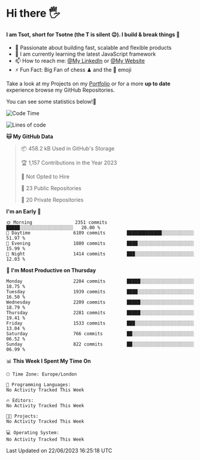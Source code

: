 # Hi there :raised_hand_with_fingers_splayed:
#### I am Tsot, short for Tsotne (the T is silent :wink:). I build & break things :space_invader:
- :telescope: Passionate about building fast, scalable and flexible products
- :seedling: I am currently learning the latest JavaScript framework 
- :mailbox: How to reach me: [@My LinkedIn](https://www.linkedin.com/in/tsotne-gvadzabia/) or [@My Website](https://tsotne.co.uk/contact)
- :zap: Fun Fact: Big Fan of chess ♟ and the 👾 emoji

Take a look at my Projects on my [Portfolio](https://tsotne.co.uk/) or for a more **up to date** experience browse my GitHub Repositories.

You can see some statistics below!:space_invader:
<!--START_SECTION:waka-->
![Code Time](http://img.shields.io/badge/Code%20Time-761%20hrs%202%20mins-blue)

![Lines of code](https://img.shields.io/badge/From%20Hello%20World%20I%27ve%20Written-6.2%20million%20lines%20of%20code-blue)

**🐱 My GitHub Data** 

> 📦 458.2 kB Used in GitHub's Storage 
 > 
> 🏆 1,157 Contributions in the Year 2023
 > 
> 🚫 Not Opted to Hire
 > 
> 📜 23 Public Repositories 
 > 
> 🔑 20 Private Repositories 
 > 
**I'm an Early 🐤** 

```text
🌞 Morning                2351 commits        █████░░░░░░░░░░░░░░░░░░░░   20.00 % 
🌆 Daytime                6109 commits        █████████████░░░░░░░░░░░░   51.97 % 
🌃 Evening                1880 commits        ████░░░░░░░░░░░░░░░░░░░░░   15.99 % 
🌙 Night                  1414 commits        ███░░░░░░░░░░░░░░░░░░░░░░   12.03 % 
```
📅 **I'm Most Productive on Thursday** 

```text
Monday                   2204 commits        █████░░░░░░░░░░░░░░░░░░░░   18.75 % 
Tuesday                  1939 commits        ████░░░░░░░░░░░░░░░░░░░░░   16.50 % 
Wednesday                2209 commits        █████░░░░░░░░░░░░░░░░░░░░   18.79 % 
Thursday                 2281 commits        █████░░░░░░░░░░░░░░░░░░░░   19.41 % 
Friday                   1533 commits        ███░░░░░░░░░░░░░░░░░░░░░░   13.04 % 
Saturday                 766 commits         ██░░░░░░░░░░░░░░░░░░░░░░░   06.52 % 
Sunday                   822 commits         ██░░░░░░░░░░░░░░░░░░░░░░░   06.99 % 
```


📊 **This Week I Spent My Time On** 

```text
🕑︎ Time Zone: Europe/London

💬 Programming Languages: 
No Activity Tracked This Week

🔥 Editors: 
No Activity Tracked This Week

🐱‍💻 Projects: 
No Activity Tracked This Week

💻 Operating System: 
No Activity Tracked This Week
```


 Last Updated on 22/06/2023 16:25:18 UTC
<!--END_SECTION:waka-->

